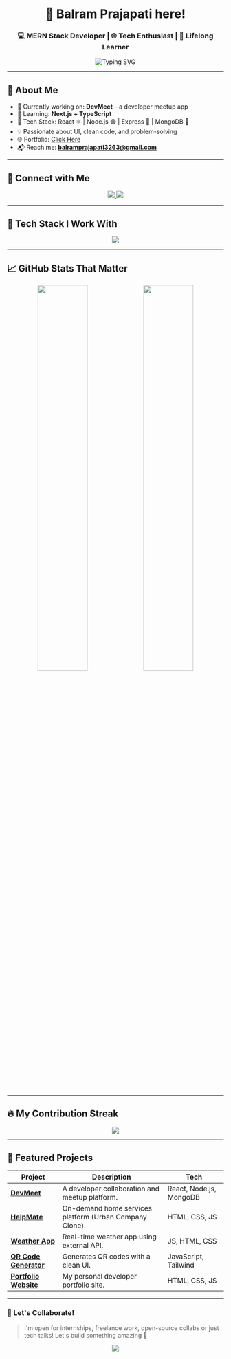 <!-- HEADER -->
<h1 align="center">🚀 Balram Prajapati here!</h1>
<h3 align="center">💻 MERN Stack Developer | 🌐 Tech Enthusiast | 🎯 Lifelong Learner</h3>

<p align="center">
  <img src="https://readme-typing-svg.demolab.com?font=JetBrains+Mono&size=24&pause=1000&center=true&vCenter=true&width=500&lines=Hi+there!+I+am+Balram+%F0%9F%91%8B;Full+Stack+Web+Developer;React+%7C+Node+%7C+MongoDB+%7C+Express;Love+to+build+cool+web+apps!;Always+learning+something+new+%F0%9F%93%9A" alt="Typing SVG" />
</p>

---

## 🚀 About Me

- 🔭 Currently working on: **DevMeet** – a developer meetup app  
- 🌱 Learning: **Next.js + TypeScript**  
- 🔧 Tech Stack: React ⚛️ | Node.js 🟢 | Express 🚂 | MongoDB 🍃  
- 💡 Passionate about UI, clean code, and problem-solving  
- 🌐 Portfolio: [Click Here](https://balram04.github.io/balramportfolio.github.io/)  
- 📬 Reach me: **balramprajapati3263@gmail.com**

---

## 🔗 Connect with Me
<p align="center">
  <a href="https://www.linkedin.com/in/balram45/" target="_blank">
    <img src="https://skillicons.dev/icons?i=linkedin" />
  </a>
  <a href="mailto:balramprajapati3263@gmail.com">
    <img src="https://img.shields.io/badge/Email-%23EA4335.svg?&style=for-the-badge&logo=gmail&logoColor=white" />
  </a>
</p>

---

## 🧠 Tech Stack I Work With

<p align="center">
  <img src="https://skillicons.dev/icons?i=html,css,js,react,nodejs,express,mongodb,java,tailwind,typescript,git,postman,mysql,aws" />
</p>

---

## 📈 GitHub Stats That Matter

<p align="center">
  <img src="https://github-readme-stats.vercel.app/api?username=balram04&show_icons=true&theme=tokyonight&border_radius=10" width="48%" />
  <img src="https://github-readme-stats.vercel.app/api/top-langs/?username=balram04&layout=compact&theme=tokyonight&border_radius=10" width="48%" />
</p>

---

## 🔥 My Contribution Streak

<p align="center">
  <img src="https://github-readme-streak-stats.herokuapp.com?user=balram04&theme=tokyonight&date_format=M%20j%5B%2C%20Y%5D" />
</p>

---

## 📌 Featured Projects

| Project | Description | Tech |
|--------|-------------|------|
| [**DevMeet**]() | A developer collaboration and meetup platform. | React, Node.js, MongoDB |
| [**HelpMate**](https://helpmate.free.nf/?i=2) | On-demand home services platform (Urban Company Clone). | HTML, CSS, JS |
| [**Weather App**](https://balram04.github.io/Weather-app/) | Real-time weather app using external API. | JS, HTML, CSS |
| [**QR Code Generator**](https://balram04.github.io/Qr-code-Generator/) | Generates QR codes with a clean UI. | JavaScript, Tailwind |
| [**Portfolio Website**](https://balram04.github.io/balramportfolio.github.io/) | My personal developer portfolio site. | HTML, CSS, JS |

---

### 🎯 Let's Collaborate!
> I'm open for internships, freelance work, open-source collabs or just tech talks! Let's build something amazing 🚀

<p align="center">
  <img src="https://capsule-render.vercel.app/api?type=waving&color=0aa9ff&height=120&section=footer"/>
</p>

